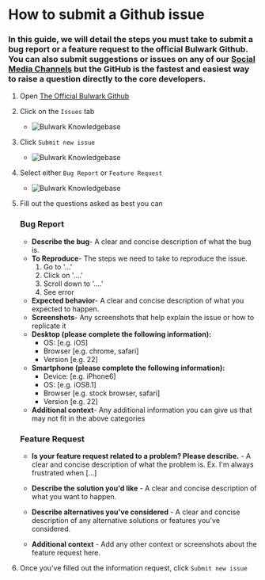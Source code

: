 # How to submit a Github issue
### In this guide, we will detail the steps you must take to submit a bug report or a feature request to the official Bulwark Github. You can also submit suggestions or issues on any of our [Social Media Channels]() but the GitHub is the fastest and easiest way to raise a question directly to the core developers.
1. Open [The Official Bulwark Github](https://github.com/bulwark-crypto/Bulwark)
2. Click on the `Issues` tab
    * ![Bulwark Knowledgebase](https://kb.bulwarkcrypto.com/assets/images/githubissues/issuestab.png "issuestab.png")
3. Click `Submit new issue`
    * ![Bulwark Knowledgebase](https://kb.bulwarkcrypto.com/assets/images/newissue.png "newissue.png")
4. Select either `Bug Report` or `Feature Request`
    * ![Bulwark Knowledgebase](https://kb.bulwarkcrypto.com/assets/images/select.png "select.png")
5. Fill out the questions asked as best you can
    ### Bug Report
    * **Describe the bug**- A clear and concise description of what the bug is.
    * **To Reproduce**- The steps we need to take to reproduce the issue.
        1. Go to '...'
        2. Click on '....'
        3. Scroll down to '....'
        4. See error
    * **Expected behavior**- A clear and concise description of what you expected to happen.
    * **Screenshots**- Any screenshots that help explain the issue or how to replicate it
    * **Desktop (please complete the following information):**
        - OS: [e.g. iOS]
        - Browser [e.g. chrome, safari]
        - Version [e.g. 22]
    * **Smartphone (please complete the following information):**
        - Device: [e.g. iPhone6]
        - OS: [e.g. iOS8.1]
        - Browser [e.g. stock browser, safari]
        - Version [e.g. 22]
    * **Additional context**- Any additional information you can give us that may not fit in the above categories

    ### Feature Request
    * **Is your feature request related to a problem? Please describe.** - A clear and concise description of what the problem is. Ex. I'm always frustrated when [...]

    * **Describe the solution you'd like** - A clear and concise description of what you want to happen.

    * **Describe alternatives you've considered** - A clear and concise description of any alternative solutions or features you've considered.

    * **Additional context** - Add any other context or screenshots about the feature request here.

6. Once you've filled out the information request, click `Submit new issue`
